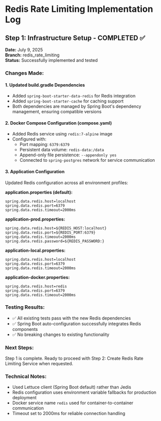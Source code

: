 # Redis Rate Limiting Implementation Log

## Step 1: Infrastructure Setup - COMPLETED ✅

**Date:** July 9, 2025  
**Branch:** redis_rate_limiting  
**Status:** Successfully implemented and tested

### Changes Made:

#### 1. Updated build.gradle Dependencies
- Added `spring-boot-starter-data-redis` for Redis integration
- Added `spring-boot-starter-cache` for caching support
- Both dependencies are managed by Spring Boot's dependency management, ensuring compatible versions

#### 2. Docker Compose Configuration (compose.yaml)
- Added Redis service using `redis:7-alpine` image
- Configured with:
  - Port mapping: `6379:6379`
  - Persistent data volume: `redis-data:/data`
  - Append-only file persistence: `--appendonly yes`
  - Connected to `spring-postgres` network for service communication

#### 3. Application Configuration
Updated Redis configuration across all environment profiles:

**application.properties (default):**
```properties
spring.data.redis.host=localhost
spring.data.redis.port=6379
spring.data.redis.timeout=2000ms
```

**application-prod.properties:**
```properties
spring.data.redis.host=${REDIS_HOST:localhost}
spring.data.redis.port=${REDIS_PORT:6379}
spring.data.redis.timeout=2000ms
spring.data.redis.password=${REDIS_PASSWORD:}
```

**application-local.properties:**
```properties
spring.data.redis.host=localhost
spring.data.redis.port=6379
spring.data.redis.timeout=2000ms
```

**application-docker.properties:**
```properties
spring.data.redis.host=redis
spring.data.redis.port=6379
spring.data.redis.timeout=2000ms
```

### Testing Results:
- ✅ All existing tests pass with the new Redis dependencies
- ✅ Spring Boot auto-configuration successfully integrates Redis components
- ✅ No breaking changes to existing functionality

### Next Steps:
Step 1 is complete. Ready to proceed with Step 2: Create Redis Rate Limiting Service when requested.

### Technical Notes:
- Used Lettuce client (Spring Boot default) rather than Jedis
- Redis configuration uses environment variable fallbacks for production deployment
- Docker service name `redis` used for container-to-container communication
- Timeout set to 2000ms for reliable connection handling